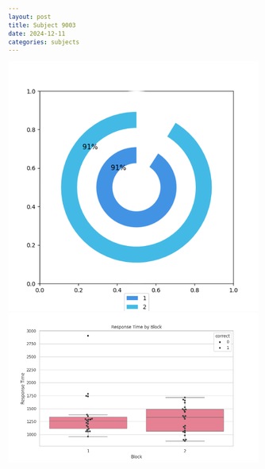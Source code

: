 ```yaml
---
layout: post
title: Subject 9003
date: 2024-12-11
categories: subjects
---
```


![](data/9003/run-1/9003__acc_test.png)
![](data/9003/run-1/9003_rt.png)

